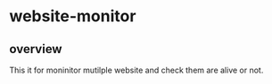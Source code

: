 # website-monitor
## overview
This it for moninitor mutilple website and check them are alive or not.
